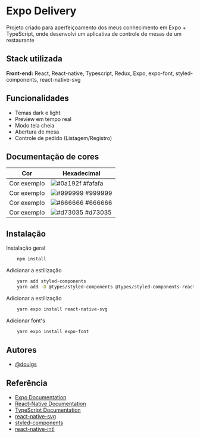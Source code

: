 
# Expo Delivery

Projeto criado para aperfeiçoamento dos meus conhecimento em Expo + TypeScript, onde desenvolvi um aplicativa de controle de mesas de um restaurante


## Stack utilizada

**Front-end:** React, React-native, Typescript, Redux, Expo, expo-font, styled-components, react-native-svg




## Funcionalidades

- Temas dark e light
- Preview em tempo real
- Modo tela cheia
- Abertura de mesa
- Controle de pedido (Listagem/Registro)


## Documentação de cores

| Cor               | Hexadecimal                                                |
| ----------------- | ---------------------------------------------------------------- |
| Cor exemplo       | ![#0a192f](https://via.placeholder.com/10/fafafa?text=+) #fafafa |
| Cor exemplo       | ![#999999](https://via.placeholder.com/10/999999?text=+) #999999 |
| Cor exemplo       | ![#666666](https://via.placeholder.com/10/666666?text=+) #666666 |
| Cor exemplo       | ![#d73035](https://via.placeholder.com/10/d73035?text=+) #d73035 |


## Instalação

Instalação geral

```bash
    npm install
```

Adicionar a estilização

```bash
    yarn add styled-components
    yarn add -D @types/styled-components @types/styled-components-react-native
```

Adicionar a estilização

```bash
    yarn expo install react-native-svg
```

Adicionar font's

```bash
    yarn expo install expo-font
```
    
## Autores

- [@doulgs](https://github.com/doulgs)


## Referência

 - [Expo Documentation](https://docs.expo.dev/)
 - [React-Native Documentation](https://reactnative.dev/docs/environment-setup)
 - [TypeScript Documentation](https://www.typescriptlang.org/docs/)
 - [react-native-svg](https://github.com/software-mansion/react-native-svg)
 - [styled-components](https://styled-components.com/docs)
 - [react-native-intl](https://www.npmjs.com/package/react-native-intl)

